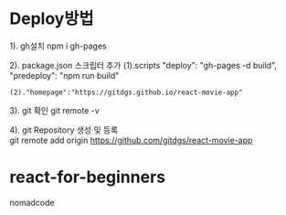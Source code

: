 # Deploy방법
1). gh설치
npm i gh-pages

2). package.json 스크립터 추가
	(1).scripts
    "deploy": "gh-pages -d build",
    "predeploy": "npm run build"
    
	(2)."homepage":"https://gitdgs.github.io/react-movie-app"
3). git 확인
git remote -v 

4). git Repository 생성 및 등록	
git remote add origin https://github.com/gitdgs/react-movie-app

# react-for-beginners
nomadcode
